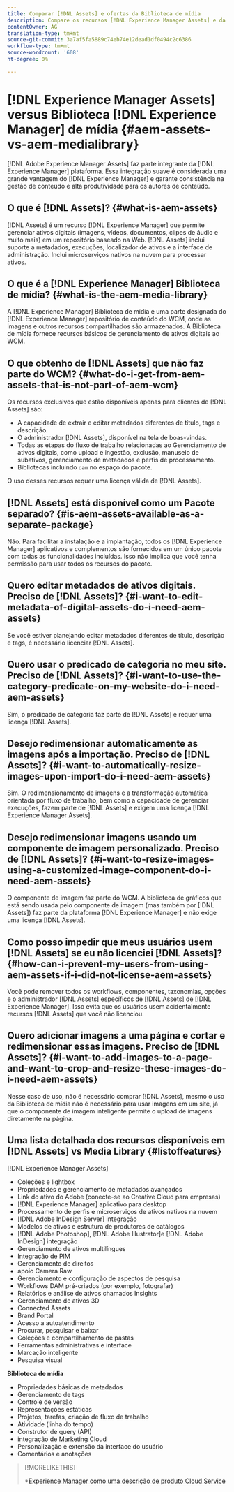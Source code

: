 ```yaml
---
title: Comparar [!DNL Assets] e ofertas da Biblioteca de mídia
description: Compare os recursos [!DNL Experience Manager Assets] e da Biblioteca de mídia e conheça as diferenças.
contentOwner: AG
translation-type: tm+mt
source-git-commit: 3a7af5fa5889c74eb74e12dead1df0494c2c6386
workflow-type: tm+mt
source-wordcount: '608'
ht-degree: 0%

---
```



# [!DNL Experience Manager Assets] versus Biblioteca  [!DNL Experience Manager] de mídia  {#aem-assets-vs-aem-medialibrary}

[!DNL Adobe Experience Manager Assets] faz parte integrante da  [!DNL Experience Manager] plataforma. Essa integração suave é considerada uma grande vantagem do [!DNL Experience Manager] e garante consistência na gestão de conteúdo e alta produtividade para os autores de conteúdo.

## O que é [!DNL Assets]? {#what-is-aem-assets}

[!DNL Assets] é um recurso  [!DNL Experience Manager] que permite gerenciar ativos digitais (imagens, vídeos, documentos, clipes de áudio e muito mais) em um repositório baseado na Web. [!DNL Assets] inclui suporte a metadados, execuções, localizador de ativos e a interface de administração. Inclui microserviços nativos na nuvem para processar ativos.

## O que é a [!DNL Experience Manager] Biblioteca de mídia? {#what-is-the-aem-media-library}

A [!DNL Experience Manager] Biblioteca de mídia é uma parte designada do [!DNL Experience Manager] repositório de conteúdo do WCM, onde as imagens e outros recursos compartilhados são armazenados. A Biblioteca de mídia fornece recursos básicos de gerenciamento de ativos digitais ao WCM.

## O que obtenho de [!DNL Assets] que não faz parte do WCM? {#what-do-i-get-from-aem-assets-that-is-not-part-of-aem-wcm}

Os recursos exclusivos que estão disponíveis apenas para clientes de [!DNL Assets] são:

* A capacidade de extrair e editar metadados diferentes de título, tags e descrição.
* O administrador [!DNL Assets], disponível na tela de boas-vindas.
* Todas as etapas do fluxo de trabalho relacionadas ao Gerenciamento de ativos digitais, como upload e ingestão, exclusão, manuseio de subativos, gerenciamento de metadados e perfis de processamento.
* Bibliotecas incluindo `dam` no espaço do pacote.

O uso desses recursos requer uma licença válida de [!DNL Assets].

## [!DNL Assets] está disponível como um Pacote separado? {#is-aem-assets-available-as-a-separate-package}

Não. Para facilitar a instalação e a implantação, todos os [!DNL Experience Manager] aplicativos e complementos são fornecidos em um único pacote com todas as funcionalidades incluídas. Isso não implica que você tenha permissão para usar todos os recursos do pacote.

## Quero editar metadados de ativos digitais. Preciso de [!DNL Assets]? {#i-want-to-edit-metadata-of-digital-assets-do-i-need-aem-assets}

Se você estiver planejando editar metadados diferentes de título, descrição e tags, é necessário licenciar [!DNL Assets].

## Quero usar o predicado de categoria no meu site. Preciso de [!DNL Assets]? {#i-want-to-use-the-category-predicate-on-my-website-do-i-need-aem-assets}

Sim, o predicado de categoria faz parte de [!DNL Assets] e requer uma licença [!DNL Assets].

## Desejo redimensionar automaticamente as imagens após a importação. Preciso de [!DNL Assets]? {#i-want-to-automatically-resize-images-upon-import-do-i-need-aem-assets}

Sim. O redimensionamento de imagens e a transformação automática orientada por fluxo de trabalho, bem como a capacidade de gerenciar execuções, fazem parte de [!DNL Assets] e exigem uma licença [!DNL Experience Manager Assets].

## Desejo redimensionar imagens usando um componente de imagem personalizado. Preciso de [!DNL Assets]? {#i-want-to-resize-images-using-a-customized-image-component-do-i-need-aem-assets}

O componente de imagem faz parte do WCM. A biblioteca de gráficos que está sendo usada pelo componente de imagem (mas também por [!DNL Assets]) faz parte da plataforma [!DNL Experience Manager] e não exige uma licença [!DNL Assets].

## Como posso impedir que meus usuários usem [!DNL Assets] se eu não licenciei [!DNL Assets]? {#how-can-i-prevent-my-users-from-using-aem-assets-if-i-did-not-license-aem-assets}

Você pode remover todos os workflows, componentes, taxonomias, opções e o administrador [!DNL Assets] específicos de [!DNL Assets] de [!DNL Experience Manager]. Isso evita que os usuários usem acidentalmente recursos [!DNL Assets] que você não licenciou.

## Quero adicionar imagens a uma página e cortar e redimensionar essas imagens. Preciso de [!DNL Assets]? {#i-want-to-add-images-to-a-page-and-want-to-crop-and-resize-these-images-do-i-need-aem-assets}

Nesse caso de uso, não é necessário comprar [!DNL Assets], mesmo o uso da Biblioteca de mídia não é necessário para usar imagens em um site, já que o componente de imagem inteligente permite o upload de imagens diretamente na página.

## Uma lista detalhada dos recursos disponíveis em [!DNL Assets] vs Media Library {#listoffeatures}

[!DNL Experience Manager Assets]

* Coleções e lightbox
* Propriedades e gerenciamento de metadados avançados
* Link do ativo do Adobe (conecte-se ao Creative Cloud para empresas)
* [!DNL Experience Manager] aplicativo para desktop
* Processamento de perfis e microserviços de ativos nativos na nuvem
* [!DNL Adobe InDesign Server] integração
* Modelos de ativos e estrutura de produtores de catálogos
* [!DNL Adobe Photoshop],  [!DNL Adobe Illustrator]e  [!DNL Adobe InDesign] integração
* Gerenciamento de ativos multilíngues
* Integração de PIM
* Gerenciamento de direitos
* apoio Camera Raw
* Gerenciamento e configuração de aspectos de pesquisa
* Workflows DAM pré-criados (por exemplo, fotografar)
* Relatórios e análise de ativos chamados Insights
* Gerenciamento de ativos 3D
* Connected Assets
* Brand Portal
* Acesso a autoatendimento
* Procurar, pesquisar e baixar
* Coleções e compartilhamento de pastas
* Ferramentas administrativas e interface
* Marcação inteligente
* Pesquisa visual

**Biblioteca de mídia**

* Propriedades básicas de metadados
* Gerenciamento de tags
* Controle de versão
* Representações estáticas
* Projetos, tarefas, criação de fluxo de trabalho
* Atividade (linha do tempo)
* Construtor de query (API)
* integração de Marketing Cloud
* Personalização e extensão da interface do usuário
* Comentários e anotações

>[!MORELIKETHIS]
>
>*[Experience Manager como uma descrição de produto Cloud Service](https://helpx.adobe.com/legal/product-descriptions/adobe-experience-manager-cloud-service.html)
